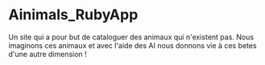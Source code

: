 # Ainimals_RubyApp
Un site qui a pour but de cataloguer des animaux qui n'existent pas. Nous imaginons ces animaux et avec l'aide des AI nous donnons vie à ces betes d'une autre dimension !
